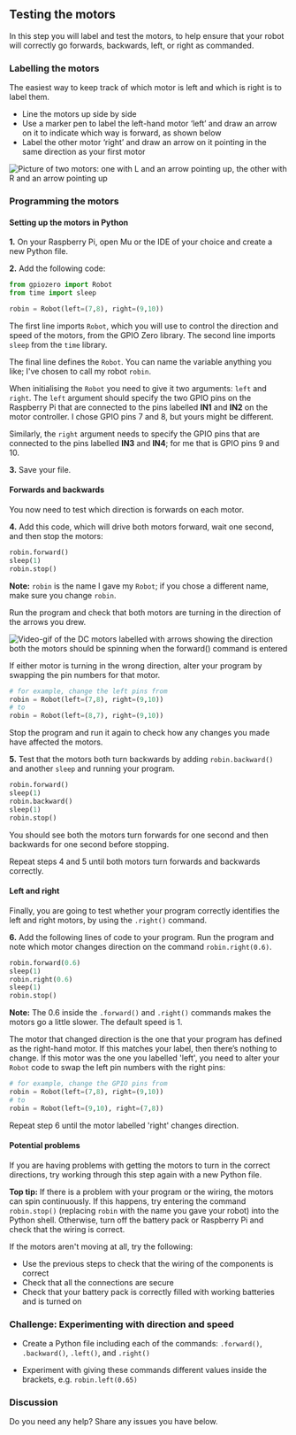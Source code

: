 [comment]: # (
Is this step open? Y/N
If so, short description of this step:
Related links:
Related files:
)

## Testing the motors

In this step you will label and test the motors, to help ensure that your robot will correctly go forwards, backwards, left, or right as commanded.

### Labelling the motors

The easiest way to keep track of which motor is left and which is right is to label them.

+ Line the motors up side by side
+ Use a marker pen to label the left-hand motor ‘left’ and draw an arrow on it to indicate which way is forward, as shown below
+ Label the other motor ‘right’ and draw an arrow on it pointing in the same direction as your first motor

![Picture of two motors: one with L and an arrow pointing up, the other with R and an arrow pointing up](images/1_7-labelled-motors)

### Programming the motors

#### Setting up the motors in Python

**1.** On your Raspberry Pi, open Mu or the IDE of your choice and create a new Python file.

**2.** Add the following code:

~~~ python
from gpiozero import Robot
from time import sleep

robin = Robot(left=(7,8), right=(9,10))
~~~

The first line imports `Robot`, which you will use to control the direction and speed of the motors, from the GPIO Zero library. The second line imports `sleep` from the `time` library.

The final line defines the `Robot`. You can name the variable anything you like; I've chosen to call my robot `robin`.

When initialising the `Robot` you need to give it two arguments: `left` and `right`. The `left` argument should specify the two GPIO pins on the Raspberry Pi that are connected to the pins labelled **IN1** and **IN2** on the motor controller. I chose GPIO pins 7 and 8, but yours might be different.

Similarly, the `right` argument needs to specify the GPIO pins that are connected to the pins labelled **IN3** and **IN4**; for me that is GPIO pins 9 and 10.

**3.** Save your file.

#### Forwards and backwards

You now need to test which direction is forwards on each motor.

**4.** Add this code, which will drive both motors forward, wait one second, and then stop the motors:

~~~ python
robin.forward()
sleep(1)
robin.stop()
~~~

**Note:** `robin` is the name I gave my `Robot`; if you chose a different name, make sure you change `robin`.

Run the program and check that both motors are turning in the direction of the arrows you drew.

![Video-gif of the DC motors labelled with arrows showing the direction both the motors should be spinning when the forward() command is entered](images/1_7-motors-spinning-forward)

If either motor is turning in the wrong direction, alter your program by swapping the pin numbers for that motor.

~~~ python
# for example, change the left pins from
robin = Robot(left=(7,8), right=(9,10))
# to
robin = Robot(left=(8,7), right=(9,10))
~~~

Stop the program and run it again to check how any changes you made have affected the motors.

**5.** Test that the motors both turn backwards by adding `robin.backward()` and another `sleep` and running your program.

~~~ python
robin.forward()
sleep(1)
robin.backward()
sleep(1)
robin.stop()
~~~

You should see both the motors turn forwards for one second and then backwards for one second before stopping.

Repeat steps 4 and 5 until both motors turn forwards and backwards correctly.

#### Left and right

Finally, you are going to test whether your program correctly identifies the left and right motors, by using the `.right()` command.

**6.** Add the following lines of code to your program. Run the program and note which motor changes direction on the command `robin.right(0.6)`.

~~~ python
robin.forward(0.6)
sleep(1)
robin.right(0.6)
sleep(1)
robin.stop()
~~~

**Note:** The 0.6 inside the `.forward()` and `.right()` commands makes the motors go a little slower. The default speed is 1.

The motor that changed direction is the one that your program has defined as the right-hand motor. If this matches your label, then there’s nothing to change. If this motor was the one you labelled 'left', you need to alter your `Robot` code to swap the left pin numbers with the right pins:

~~~ python
# for example, change the GPIO pins from
robin = Robot(left=(7,8), right=(9,10))
# to
robin = Robot(left=(9,10), right=(7,8))
~~~

Repeat step 6 until the motor labelled 'right' changes direction.

#### Potential problems

If you are having problems with getting the motors to turn in the correct directions, try working through this step again with a new Python file.

**Top tip:** If there is a problem with your program or the wiring, the motors can spin continuously. If this happens, try entering the command `robin.stop()` (replacing `robin` with the name you gave your robot) into the Python shell. Otherwise, turn off the battery pack or Raspberry Pi and check that the wiring is correct.

If the motors aren't moving at all, try the following:

+ Use the previous steps to check that the wiring of the components is correct
+ Check that all the connections are secure
+ Check that your battery pack is correctly filled with working batteries and is turned on

### Challenge: Experimenting with direction and speed

+ Create a Python file including each of the commands: `.forward()`, `.backward()`, `.left()`, and `.right()`

+ Experiment with giving these commands different values inside the brackets, e.g. `robin.left(0.65)`

### Discussion

Do you need any help? Share any issues you have below.
